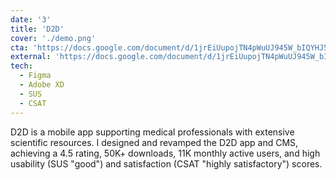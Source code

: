 ```yaml
---
date: '3'
title: 'D2D'
cover: './demo.png'
cta: 'https://docs.google.com/document/d/1jrEiUupojTN4pWuUJ945W_bIQYHJ5iNuA-Lpq9xORxc/edit?usp=sharing'
external: 'https://docs.google.com/document/d/1jrEiUupojTN4pWuUJ945W_bIQYHJ5iNuA-Lpq9xORxc/edit?usp=sharing'
tech:
  - Figma
  - Adobe XD
  - SUS
  - CSAT
---
```


D2D is a mobile app supporting medical professionals with extensive scientific resources. I designed and revamped the D2D app and CMS, achieving a 4.5 rating, 50K+ downloads, 11K monthly active users, and high usability (SUS "good") and satisfaction (CSAT "highly satisfactory") scores.
